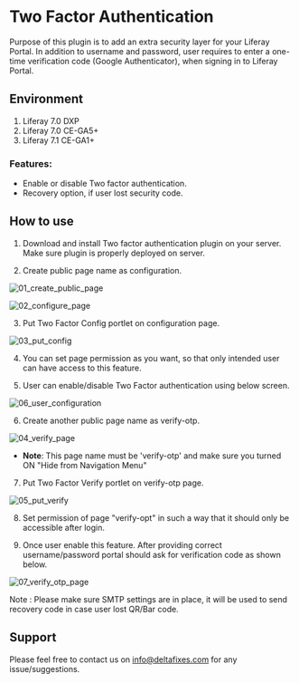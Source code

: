 # Two Factor Authentication
Purpose of this plugin is to add an extra security layer for your Liferay Portal. In addition to username and password, user requires to enter a one-time verification code (Google Authenticator), when signing in to Liferay Portal.

## Environment
1. Liferay 7.0 DXP 
2. Liferay 7.0 CE-GA5+
3. Liferay 7.1 CE-GA1+

### Features:
* Enable or disable Two factor authentication.
* Recovery option, if user lost security code.

## How to use
1. Download and install Two factor authentication plugin on your server. Make sure plugin is properly deployed on server.

2. Create public page name as configuration.

![01_create_public_page](https://user-images.githubusercontent.com/27973508/63684132-cb2d6c00-c819-11e9-931c-22cdd6ec9a99.JPG)

![02_configure_page](https://user-images.githubusercontent.com/27973508/63684133-cb2d6c00-c819-11e9-9759-66a51fca6807.jpg)

3. Put Two Factor Config portlet on configuration page.

![03_put_config](https://user-images.githubusercontent.com/27973508/63684138-cc5e9900-c819-11e9-99e2-0f1a7dfabf41.jpg)

4. You can set page permission as you want, so that only intended user can have access to this feature.

5. User can enable/disable Two Factor authentication using below screen.

![06_user_configuration](https://user-images.githubusercontent.com/27973508/63690276-d4bed000-c829-11e9-9b3a-5c5ead01f3e6.jpg)

6. Create another public page name as verify-otp.

![04_verify_page](https://user-images.githubusercontent.com/27973508/63684137-cbc60280-c819-11e9-9457-a6ad433bf6e2.jpg)

- **Note**:  This page name must be 'verify-otp' and make sure you turned ON "Hide from Navigation Menu"

7. Put Two Factor Verify portlet on verify-otp page.

![05_put_verify](https://user-images.githubusercontent.com/27973508/63684131-ca94d580-c819-11e9-9fc8-6cda23da6cd0.jpg)

8. Set permission of page "verify-opt" in such a way that it should only be accessible after login.

9. Once user enable this feature. After providing correct username/password portal should ask for verification code as shown below. 

![07_verify_otp_page](https://user-images.githubusercontent.com/27973508/63687136-66760f80-c821-11e9-8498-787389cabba8.JPG)

Note : Please make sure SMTP settings are in place, it will be used to send recovery code in case user lost QR/Bar code. 

## Support
   Please feel free to contact us on info@deltafixes.com for any issue/suggestions.
